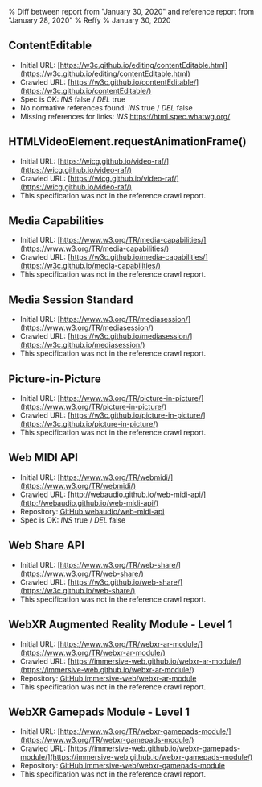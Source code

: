 % Diff between report from "January 30, 2020" and reference report from "January 28, 2020"
% Reffy
% January 30, 2020

## ContentEditable

- Initial URL: [https://w3c.github.io/editing/contentEditable.html](https://w3c.github.io/editing/contentEditable.html)
- Crawled URL: [https://w3c.github.io/contentEditable/](https://w3c.github.io/contentEditable/)
- Spec is OK: *INS* false / *DEL* true
- No normative references found: *INS* true / *DEL* false
- Missing references for links: *INS* https://html.spec.whatwg.org/


## HTMLVideoElement.requestAnimationFrame()

- Initial URL: [https://wicg.github.io/video-raf/](https://wicg.github.io/video-raf/)
- Crawled URL: [https://wicg.github.io/video-raf/](https://wicg.github.io/video-raf/)
- This specification was not in the reference crawl report.


## Media Capabilities

- Initial URL: [https://www.w3.org/TR/media-capabilities/](https://www.w3.org/TR/media-capabilities/)
- Crawled URL: [https://w3c.github.io/media-capabilities/](https://w3c.github.io/media-capabilities/)
- This specification was not in the reference crawl report.


## Media Session Standard

- Initial URL: [https://www.w3.org/TR/mediasession/](https://www.w3.org/TR/mediasession/)
- Crawled URL: [https://w3c.github.io/mediasession/](https://w3c.github.io/mediasession/)
- This specification was not in the reference crawl report.


## Picture-in-Picture

- Initial URL: [https://www.w3.org/TR/picture-in-picture/](https://www.w3.org/TR/picture-in-picture/)
- Crawled URL: [https://w3c.github.io/picture-in-picture/](https://w3c.github.io/picture-in-picture/)
- This specification was not in the reference crawl report.


## Web MIDI API

- Initial URL: [https://www.w3.org/TR/webmidi/](https://www.w3.org/TR/webmidi/)
- Crawled URL: [http://webaudio.github.io/web-midi-api/](http://webaudio.github.io/web-midi-api/)
- Repository: [GitHub webaudio/web-midi-api](https://github.com/webaudio/web-midi-api)
- Spec is OK: *INS* true / *DEL* false


## Web Share API

- Initial URL: [https://www.w3.org/TR/web-share/](https://www.w3.org/TR/web-share/)
- Crawled URL: [https://w3c.github.io/web-share/](https://w3c.github.io/web-share/)
- This specification was not in the reference crawl report.


## WebXR Augmented Reality Module - Level 1

- Initial URL: [https://www.w3.org/TR/webxr-ar-module/](https://www.w3.org/TR/webxr-ar-module/)
- Crawled URL: [https://immersive-web.github.io/webxr-ar-module/](https://immersive-web.github.io/webxr-ar-module/)
- Repository: [GitHub immersive-web/webxr-ar-module](https://github.com/immersive-web/webxr-ar-module)
- This specification was not in the reference crawl report.


## WebXR Gamepads Module - Level 1

- Initial URL: [https://www.w3.org/TR/webxr-gamepads-module/](https://www.w3.org/TR/webxr-gamepads-module/)
- Crawled URL: [https://immersive-web.github.io/webxr-gamepads-module/](https://immersive-web.github.io/webxr-gamepads-module/)
- Repository: [GitHub immersive-web/webxr-gamepads-module](https://github.com/immersive-web/webxr-gamepads-module)
- This specification was not in the reference crawl report.


